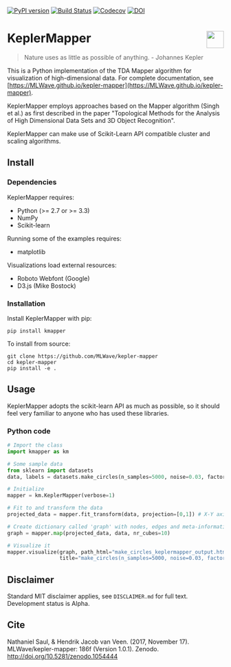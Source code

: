 [![PyPI version](https://badge.fury.io/py/kmapper.svg)](https://badge.fury.io/py/kmapper)
[![Build Status](https://travis-ci.org/MLWave/kepler-mapper.svg?branch=master)](https://travis-ci.org/MLWave/kepler-mapper)
[![Codecov](https://codecov.io/gh/mlwave/kepler-mapper/branch/master/graph/badge.svg)](https://codecov.io/gh/mlwave/kepler-mapper)
[![DOI](https://zenodo.org/badge/DOI/10.5281/zenodo.1054444.svg)](https://doi.org/10.5281/zenodo.1054444)


# KeplerMapper <img align="right" width="40" height="40" src="http://i.imgur.com/axOG6GJ.jpg">

> Nature uses as little as possible of anything. - Johannes Kepler

This is a Python implementation of the TDA Mapper algorithm  for visualization of high-dimensional data. For complete documentation, see [https://MLWave.github.io/kepler-mapper](https://MLWave.github.io/kepler-mapper).



KeplerMapper employs approaches based on the Mapper algorithm (Singh et al.) as first described in the paper "Topological Methods for the Analysis of High Dimensional Data Sets and 3D Object Recognition".

KeplerMapper can make use of Scikit-Learn API compatible cluster and scaling algorithms.


## Install

### Dependencies

KeplerMapper requires:

  - Python (>= 2.7 or >= 3.3)
  - NumPy
  - Scikit-learn

Running some of the examples requires:

  - matplotlib

Visualizations load external resources:

  - Roboto Webfont (Google)
  - D3.js (Mike Bostock)


### Installation

Install KeplerMapper with pip:

```
pip install kmapper
```

To install from source:
```
git clone https://github.com/MLWave/kepler-mapper
cd kepler-mapper
pip install -e .
```

## Usage

KeplerMapper adopts the scikit-learn API as much as possible, so it should feel very familiar to anyone who has used these libraries.

### Python code
```python
# Import the class
import kmapper as km

# Some sample data
from sklearn import datasets
data, labels = datasets.make_circles(n_samples=5000, noise=0.03, factor=0.3)

# Initialize
mapper = km.KeplerMapper(verbose=1)

# Fit to and transform the data
projected_data = mapper.fit_transform(data, projection=[0,1]) # X-Y axis

# Create dictionary called 'graph' with nodes, edges and meta-information
graph = mapper.map(projected_data, data, nr_cubes=10)

# Visualize it
mapper.visualize(graph, path_html="make_circles_keplermapper_output.html",
                 title="make_circles(n_samples=5000, noise=0.03, factor=0.3)")
```

## Disclaimer

Standard MIT disclaimer applies, see `DISCLAIMER.md` for full text. Development status is Alpha.

## Cite

Nathaniel Saul, & Hendrik Jacob van Veen. (2017, November 17). MLWave/kepler-mapper: 186f (Version 1.0.1). Zenodo. http://doi.org/10.5281/zenodo.1054444
